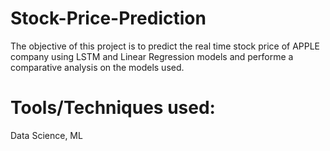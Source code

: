 # Stock-Price-Prediction
The objective of this project is to predict the real time stock price of APPLE company using LSTM and Linear Regression models and performe a comparative analysis on the models used.
# Tools/Techniques used:
Data Science, ML
